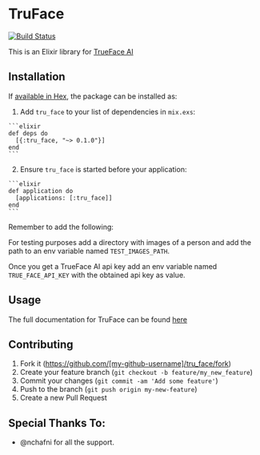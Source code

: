 # TruFace
[![Build Status](https://travis-ci.org/Waasi/tru_face.svg?branch=master)](https://travis-ci.org/Waasi/tru_face)

This is an Elixir library for [TrueFace AI](https://chui.ai/)

## Installation

If [available in Hex](https://hex.pm/docs/publish), the package can be installed as:

  1. Add `tru_face` to your list of dependencies in `mix.exs`:

    ```elixir
    def deps do
      [{:tru_face, "~> 0.1.0"}]
    end
    ```

  2. Ensure `tru_face` is started before your application:

    ```elixir
    def application do
      [applications: [:tru_face]]
    end
    ```

Remember to add the following:

For testing purposes add a directory with images of a person
and add the path to an env variable named `TEST_IMAGES_PATH`.

Once you get a TrueFace AI api key add an env variable named `TRUE_FACE_API_KEY`
with the obtained api key as value.

## Usage

The full documentation for TruFace can be found [here](here)

## Contributing

1. Fork it (https://github.com/[my-github-username]/tru_face/fork)
2. Create your feature branch (`git checkout -b feature/my_new_feature`)
3. Commit your changes (`git commit -am 'Add some feature'`)
4. Push to the branch (`git push origin my-new-feature`)
5. Create a new Pull Request

## Special Thanks To:

- @nchafni for all the support.
